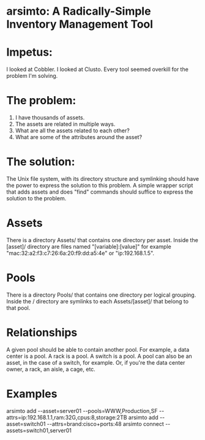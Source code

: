 arsimto: A Radically-Simple Inventory Management Tool
=====================================================

Impetus:
========

I looked at Cobbler. I looked at Clusto. Every tool seemed overkill for the problem I'm solving.

The problem:
============

1. I have thousands of assets.
2. The assets are related in multiple ways.
3. What are all the assets related to each other?
4. What are some of the attributes around the asset?

The solution:
=============

The Unix file system, with its directory structure and symlinking should have the power to express the solution to this problem. A simple wrapper script that adds assets and does "find" commands should suffice to express the solution to the problem.

Assets
======

There is a directory Assets/ that contains one directory per asset. Inside the [asset]/ directory are files named "[variable]:[value]" for example "mac:32:a2:f3:c7:26:6a:20:f9:dd:a5:4e" or "ip:192.168.1.5".

Pools
=====

There is a directory Pools/ that contains one directory per logical grouping. Inside the <pool>/ directory are symlinks to each Assets/[asset]/ that belong to that pool.

Relationships
=============

A given pool should be able to contain another pool. For example, a data center is a pool. A rack is a pool. A switch is a pool. A pool can also be an asset, in the case of a switch, for example. Or, if you're the data center owner, a rack, an aisle, a cage, etc.

Examples
========

  arsimto add --asset=server01 --pools=WWW,Production,SF --attrs=ip:192.168.1.1,ram:32G,cpus:8,storage:2TB
  arsimto add --asset=switch01 --attrs=brand:cisco+ports:48
  arsimto connect --assets=switch01,server01
